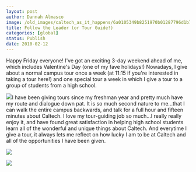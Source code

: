 ```yaml
---
layout: post
author: Dannah Almasco
image: /old_images/caltech_as_it_happens/6a0105349b8251970b01287796d1b7970c.jpg
title: Follow the Leader (or Tour Guide!)
categories: [global]
status: Publish
date: 2010-02-12
---
```


Happy Friday everyone!
I've got an exciting 3-day weekend ahead of me, which includes Valentine's Day (one of my fave holidays!) 
Nowadays, I give about a normal campus tour once a week (at 11:15 if you're interested in taking a tour here!) and one special tour a week in which I give a tour to a group of students from a high school.


![](/old_images/caltech_as_it_happens/6a0105349b8251970b0120a8943f04970b.jpg)I have been giving tours since my freshman year and pretty much have my route and dialogue down pat. It is so much second nature to me...that I can walk the entire campus backwards, and talk for a full hour and fifteen minutes about Caltech. I love my tour-guiding job so much...I really really enjoy it, and have found great satisfaction in helping high school students learn all of the wonderful and unique things about Caltech. And everytime I give a tour, it always lets me reflect on how lucky I am to be at Caltech and all of the opportunities I have been given. 

![](/old_images/caltech_as_it_happens/6a0105349b8251970b01287796da29970c.jpg)

![](/old_images/caltech_as_it_happens/6a0105349b8251970b0120a8943ff1970b.jpg)
